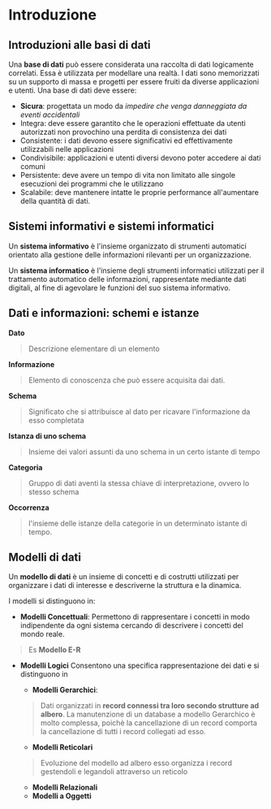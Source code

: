 
# Introduzione

## Introduzioni alle basi di dati

Una **base di dati** può essere considerata una raccolta di dati logicamente correlati.
Essa è utilizzata per modellare una realtà.
I dati sono memorizzati su un supporto di massa e progetti per essere fruiti da diverse applicazioni e utenti.
Una base di dati deve essere:
- **Sicura**: progettata un modo da *impedire che venga danneggiata da eventi accidentali*
- Integra: deve essere garantito che le operazioni effettuate da utenti autorizzati non provochino una perdita di consistenza dei dati
- Consistente: i dati devono essere significativi ed effettivamente utilizzabili nelle applicazioni
- Condivisibile: applicazioni e utenti diversi devono poter accedere ai dati comuni
- Persistente: deve avere un tempo di vita non limitato alle singole esecuzioni dei programmi che le utilizzano
- Scalabile: deve mantenere intatte le proprie performance all'aumentare della quantità di dati.

## Sistemi informativi e sistemi informatici

Un **sistema informativo** è l'insieme organizzato di strumenti automatici orientato alla gestione delle informazioni rilevanti per un organizzazione.

Un **sistema informatico** è l'insieme degli strumenti informatici utilizzati per il trattamento automatico delle informazioni, rappresentate mediante dati digitali, al fine di agevolare le funzioni del suo sistema informativo.

## Dati e informazioni: schemi e istanze

**Dato** 
> Descrizione elementare di un elemento

**Informazione** 
> Elemento di conoscenza che può essere acquisita dai dati.

**Schema** 
> Significato che si attribuisce al dato per ricavare l'informazione da esso completata

**Istanza di uno schema**
> Insieme dei valori assunti da uno schema in un certo istante di tempo

**Categoria** 
> Gruppo di dati aventi la stessa chiave di interpretazione, ovvero lo stesso schema

**Occorrenza** 
> l'insieme delle istanze della categorie in un determinato istante di tempo.

## Modelli di dati

Un **modello di dati** è un insieme di concetti e di costrutti utilizzati per organizzare i dati di interesse e descriverne la struttura e la dinamica.

I modelli si distinguono in:
- **Modelli Concettuali**:
 Permettono di rappresentare i concetti in modo indipendente da ogni sistema cercando di descrivere i concetti del mondo reale.
> Es **Modello E-R**

- **Modelli Logici**
 Consentono una specifica rappresentazione dei dati e si distinguono in
 
	- **Modelli Gerarchici**:
	> Dati organizzati in **record connessi tra loro secondo strutture ad albero**.
	La manutenzione di un database a modello Gerarchico è molto complessa, poichè la cancellazione di un record comporta la cancellazione di tutti i record collegati ad esso.
	
	- **Modelli Reticolari**
	> Evoluzione del modello ad albero esso organizza i record gestendoli e legandoli attraverso un reticolo
	- **Modelli Relazionali**
	- **Modelli a Oggetti**
<!--stackedit_data:
eyJoaXN0b3J5IjpbMTY1MTUyNTMzMSwtMTc4MTAyNzAxNCwtMT
g1MDE4NDA0NCwtMTAxODE3NTQxM119
-->